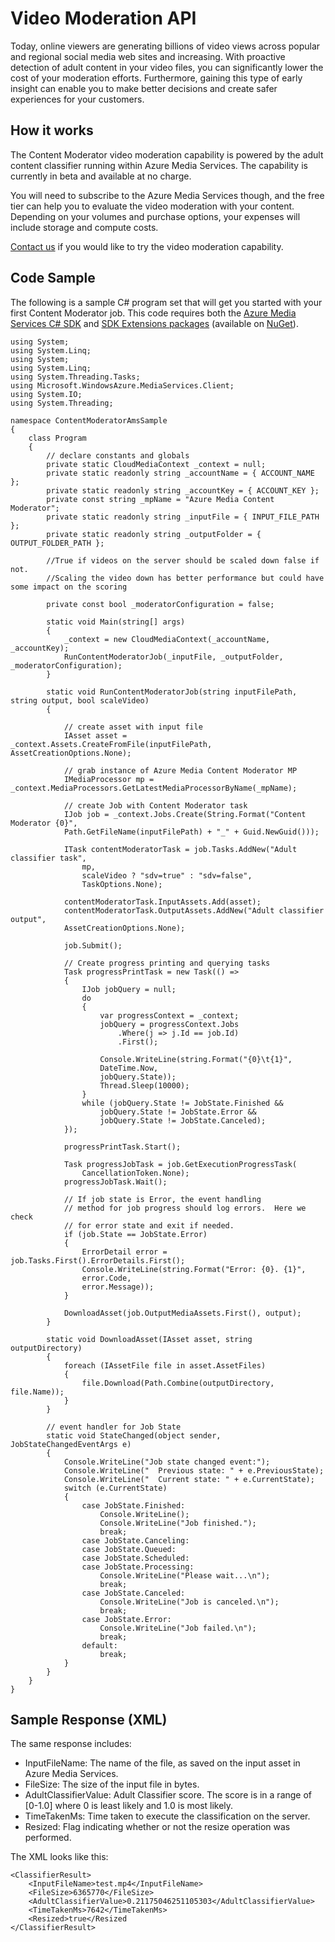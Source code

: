 <!-- 
NavPath: Content Moderator
LinkLabel: Video Moderation API
Url: Content-Moderator/documentation
Weight: 155
-->

# Video Moderation API #

Today, online viewers are generating billions of video views across popular and regional social media web sites and increasing. With proactive detection of adult content in your video files, you can significantly lower the cost of your moderation efforts. Furthermore, gaining this type of early insight can enable you to make better decisions and create safer experiences for your customers.

## How it works ##

The Content Moderator video moderation capability is powered by the adult content classifier running within Azure Media Services. The capability is currently in beta and available at no charge.

You will need to subscribe to the Azure Media Services though, and the free tier can help you to evaluate the video moderation with your content. Depending on your volumes and purchase options, your expenses will include storage and compute costs.

[Contact us](https://www.microsoft.com/en-us/Moderator/contact-us "Contact Us") if you would like to try the video moderation capability.

## Code Sample ##

The following is a sample C# program set that will get you started with your first Content Moderator job. This code requires both the [Azure Media Services C# SDK](https://github.com/Azure/azure-sdk-for-media-services "Azure Media Services SDK") and [SDK Extensions packages](https://github.com/Azure/azure-sdk-for-media-services-extensions "SDK Extensions") (available on [NuGet](http://www.nuget.org/packages?q=Azure+Media+Services+.NET+SDK "Nuget")).

	
	using System;
	using System.Linq;
	using System;
	using System.Linq;
	using System.Threading.Tasks;
	using Microsoft.WindowsAzure.MediaServices.Client;
	using System.IO;
	using System.Threading;

	namespace ContentModeratorAmsSample
	{
    	class Program
    	{
        	// declare constants and globals
        	private static CloudMediaContext _context = null;
        	private static readonly string _accountName = { ACCOUNT_NAME };
        	private static readonly string _accountKey = { ACCOUNT_KEY };
        	private const string _mpName = "Azure Media Content Moderator";
        	private static readonly string _inputFile = { INPUT_FILE_PATH };
        	private static readonly string _outputFolder = { OUTPUT_FOLDER_PATH };

			//True if videos on the server should be scaled down false if not. 
        	//Scaling the video down has better performance but could have some impact on the scoring
        	
			private const bool _moderatorConfiguration = false;

        	static void Main(string[] args)
        	{
            	_context = new CloudMediaContext(_accountName, _accountKey);
            	RunContentModeratorJob(_inputFile, _outputFolder, _moderatorConfiguration);
        	}

			static void RunContentModeratorJob(string inputFilePath, string output, bool scaleVideo)
        	{

            	// create asset with input file
            	IAsset asset = _context.Assets.CreateFromFile(inputFilePath, AssetCreationOptions.None);
            
            	// grab instance of Azure Media Content Moderator MP
            	IMediaProcessor mp = _context.MediaProcessors.GetLatestMediaProcessorByName(_mpName);

            	// create Job with Content Moderator task
            	IJob job = _context.Jobs.Create(String.Format("Content Moderator {0}", 
                Path.GetFileName(inputFilePath) + "_" + Guid.NewGuid()));

           	 	ITask contentModeratorTask = job.Tasks.AddNew("Adult classifier task",
                	mp,
                	scaleVideo ? "sdv=true" : "sdv=false",
                	TaskOptions.None);

            	contentModeratorTask.InputAssets.Add(asset);
            	contentModeratorTask.OutputAssets.AddNew("Adult classifier output",
            	AssetCreationOptions.None);

            	job.Submit();

            	// Create progress printing and querying tasks
            	Task progressPrintTask = new Task(() =>
            	{
                	IJob jobQuery = null;
                	do
                	{
                    	var progressContext = _context;
                    	jobQuery = progressContext.Jobs
                    		.Where(j => j.Id == job.Id)
                    		.First();
                    
						Console.WriteLine(string.Format("{0}\t{1}",
                    	DateTime.Now,
                    	jobQuery.State));
                    	Thread.Sleep(10000);
                	}
                	while (jobQuery.State != JobState.Finished &&	                
						jobQuery.State != JobState.Error &&
                		jobQuery.State != JobState.Canceled);
            	});

				progressPrintTask.Start();

            	Task progressJobTask = job.GetExecutionProgressTask(
            		CancellationToken.None);
            	progressJobTask.Wait();

            	// If job state is Error, the event handling 
            	// method for job progress should log errors.  Here we check 
            	// for error state and exit if needed.
            	if (job.State == JobState.Error)
            	{
                	ErrorDetail error = job.Tasks.First().ErrorDetails.First();
                	Console.WriteLine(string.Format("Error: {0}. {1}",
                	error.Code,
                	error.Message));
            	}

            	DownloadAsset(job.OutputMediaAssets.First(), output);
        	}

			static void DownloadAsset(IAsset asset, string outputDirectory)
        	{
            	foreach (IAssetFile file in asset.AssetFiles)
            	{
                	file.Download(Path.Combine(outputDirectory, file.Name));
            	}
        	}

			// event handler for Job State
        	static void StateChanged(object sender, JobStateChangedEventArgs e)
        	{
            	Console.WriteLine("Job state changed event:");
            	Console.WriteLine("  Previous state: " + e.PreviousState);
            	Console.WriteLine("  Current state: " + e.CurrentState);
            	switch (e.CurrentState)
            	{
                	case JobState.Finished:
                    	Console.WriteLine();
                    	Console.WriteLine("Job finished.");
                    	break;
                	case JobState.Canceling:
                	case JobState.Queued:
                	case JobState.Scheduled:
                	case JobState.Processing:
                    	Console.WriteLine("Please wait...\n");
                    	break;
                	case JobState.Canceled:
                    	Console.WriteLine("Job is canceled.\n");
                    	break;
                	case JobState.Error:
                    	Console.WriteLine("Job failed.\n");
                    	break;
                	default:
                    	break;
            	}
        	}
    	}
	}


## Sample Response (XML) ##

The same response includes:

- InputFileName: The name of the file, as saved on the input asset in Azure Media Services.
- FileSize: The size of the input file in bytes.
- AdultClassifierValue: Adult Classifier score. The score is in a range of [0-1.0] where 0 is least likely and 1.0 is most likely.
- TimeTakenMs: Time taken to execute the classification on the server.
- Resized: Flag indicating whether or not the resize operation was performed.

The XML looks like this:

	<ClassifierResult>
		<InputFileName>test.mp4</InputFileName>
      	<FileSize>6365770</FileSize>
      	<AdultClassifierValue>0.21175046251105303</AdultClassifierValue>
      	<TimeTakenMs>7642</TimeTakenMs>
      	<Resized>true</Resized
	</ClassifierResult>
	
